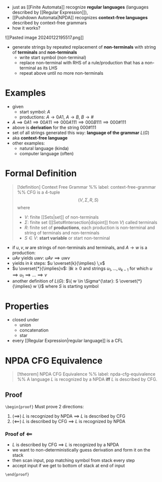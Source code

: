 - just as [[Finite Automata]] recognize **regular languages** (languages described by [[Regular Expression]]),
- [[Pushdown Automata|NPDA]] recognizes **context-free languages** described by context-free grammars
- how it works?

![[Pasted image 20240122195517.png]]

- generate strings by repeated replacement of **non-terminals** with string of **terminals** and **non-terminals**
	- write start symbol (non-terminal)
	- replace non-terminal with RHS of a rule/production that has a non-terminal as its LHS
	- repeat above until no more non-terminals

# Examples

- given 
	- start symbol: $A$
	- productions: $A\to 0A 1$, $A\to B$, $B\to \#$
- $A\implies 0A 1 \implies 00A 11 \implies 000 A 111 \implies 000 B 111 \implies 000 \# 111$
- above is **derivation** for the string $000 \# 111$
- set of all strings generated this way: **language of the grammar** $L(G)$
- aka **context-free language**
- other examples: 
	- natural language (kinda)
	- computer language (often)

# Formal Definition

> [!definition] Context Free Grammar
> %% label: context-free-grammar %%
> CFG is a 4-tuple 
> $$
> (V,\Sigma,R,S)
> $$
> where 
> - $V$: finite [[Sets|set]] of non-terminals
> - $\Sigma$: finite set ([[Sets#Intersection|disjoint]] from $V$) called terminals
> - $R$: finite set of **productions**, each production is non-terminal and string of terminals and non-terminals
> - $S \in V$: **start variable** or start non-terminal

- if $u,v,w$ are strings of non-terminals and terminals, and $A\to w$ is a production:
- $uAv$ yields $uwv$: $uAv \implies uwv$
- yields in $k$ steps: $u \overset{k}{\implies} \,v$
- $u \overset{*}{\implies}v$: $\exists k\geq 0$ and strings $u_{1},\dots,u_{k-1}$ for which $u\implies u_{1} \implies \dots \implies v$
- another definition of $L(G)$: $\{ w \in \Sigma^{\star}: S \overset{*}{\implies} w \}$ where $S$ is starting symbol

# Properties

- closed under 
	- union
	- concatenation
	- star
- every [[Regular Expression|regular language]] is a CFL

# NPDA CFG Equivalence

> [!theorem] NPDA CFG Equivalence
> %% label: npda-cfg-equivalence %%
> A language $L$ is recognized by a NPDA **iff** $L$ is described by CFG.

## Proof

`\begin{proof}` Must prove 2 directions:

1. ($\implies$) $L$ is recognized by NPDA $\implies$ $L$ is described by CFG
2. $(\impliedby)$ $L$ is described by CFG $\implies$ $L$ is recognized by NPDA

### Proof of $\impliedby$ 

- $L$ is described by CFG $\implies$ $L$ is recognized by a NPDA
- we want to non-deterministically guess derivation and form it on the stack
- then scan input, pop matching symbol from stack every step
- accept input if we get to bottom of stack at end of input



`\end{proof}`